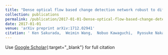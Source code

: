 ```yaml
---
title: "Dense optical flow based change detection network robust to difference of camera viewpoints"
collection: publications
permalink: /publication/2017-01-01-Dense-optical-flow-based-change-detection-network-robust-to-difference-of-camera-viewpoints
date: 2017-01-01
venue: 'arXiv preprint arXiv:1712.02941'
citation: ' Ken Sakurada,  Weimin Wang,  Nobuo Kawaguchi,  Ryosuke Nakamura, &quot;Dense optical flow based change detection network robust to difference of camera viewpoints.&quot; arXiv preprint arXiv:1712.02941, 2017.'
---
```

Use [Google Scholar](https://scholar.google.com/scholar?q=Dense+optical+flow+based+change+detection+network+robust+to+difference+of+camera+viewpoints){:target="_blank"} for full citation